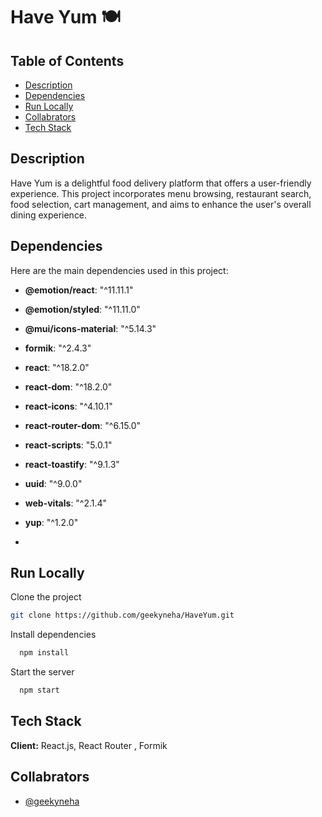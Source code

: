 # Have Yum 🍽

## Table of Contents

- [Description](#description)
- [Dependencies](#dependencies)
- [Run Locally](#run-locally)
- [Collabrators](#collabrators)
- [Tech Stack](#tech-stack)


## Description
Have Yum is a delightful food delivery platform that offers a user-friendly experience. This project incorporates menu browsing, restaurant search, food selection, cart management, and aims to enhance the user's overall dining experience.

## Dependencies

Here are the main dependencies used in this project:

- **@emotion/react**: "^11.11.1"
- **@emotion/styled**: "^11.11.0"
- **@mui/icons-material**: "^5.14.3"
- **formik**: "^2.4.3"
- **react**: "^18.2.0"
- **react-dom**: "^18.2.0"
- **react-icons**: "^4.10.1"
- **react-router-dom**: "^6.15.0"
- **react-scripts**: "5.0.1"
- **react-toastify**: "^9.1.3"
- **uuid**: "^9.0.0"
- **web-vitals**: "^2.1.4"
- **yup**: "^1.2.0"

- 
## Run Locally

Clone the project

```bash
git clone https://github.com/geekyneha/HaveYum.git
```

Install dependencies

```bash
  npm install
```

Start the server

```bash
  npm start
```
## Tech Stack

**Client:** React.js, React Router , Formik




## Collabrators

- [@geekyneha](https://github.com/geekyneha/HaveYum.git)
